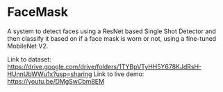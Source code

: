 # FaceMask
A system to detect faces using a ResNet based Single Shot Detector and then classify it based on if a face mask is worn or not, using a fine-tuned MobileNet V2.

Link to dataset: https://drive.google.com/drive/folders/1TYBpVTyHH5Y678KJdRsH-HUnnUbWWu1x?usp=sharing
Link to live demo: https://youtu.be/DMgSwCbm8EM
